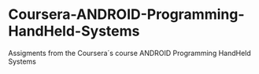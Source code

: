 # Coursera-ANDROID-Programming-HandHeld-Systems
Assigments from the Coursera´s course ANDROID Programming HandHeld Systems
